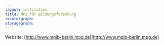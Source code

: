 ```yaml
---
layout: institution
title: MPI für Bildungsforschung
recordsgraph: 
storagegraph: 
---
```


Website: [http://www.mpib-berlin.mpg.de](http://www.mpib-berlin.mpg.de)
